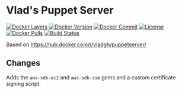 # Vlad's Puppet Server

[![Docker Layers](https://images.microbadger.com/badges/image/vladgh/ps.svg)](http://microbadger.com/images/vladgh/ps)
[![Docker Version](https://images.microbadger.com/badges/version/vladgh/ps.svg)](http://microbadger.com/images/vladgh/ps)
[![Docker Commit](https://images.microbadger.com/badges/commit/vladgh/ps.svg)](http://microbadger.com/images/vladgh/ps)
[![License](https://images.microbadger.com/badges/license/vladgh/ps.svg)](http://microbadger.com/images/vladgh/ps)
[![Docker Pulls](https://img.shields.io/docker/pulls/vladgh/ps.svg)](https://hub.docker.com/r/vladgh/ps)
[![Build Status](https://travis-ci.org/vghn/docker_images.svg?branch=master)](https://travis-ci.org/vghn/docker_images)

Based on <https://hub.docker.com/r/vladgh/puppetserver/>

## Changes

Adds the `aws-sdk-ec2` and `aws-sdk-ssm` gems and a custom certificate signing script.
